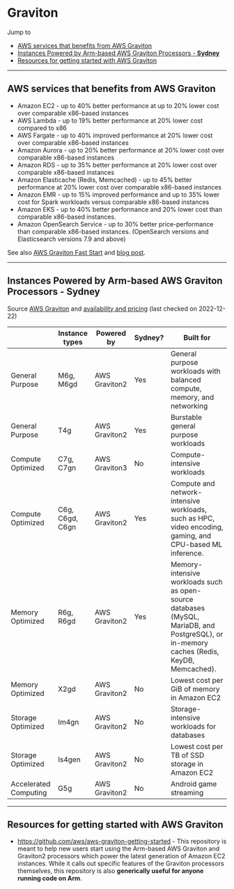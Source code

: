# Graviton

Jump to
- [AWS services that benefits from AWS Graviton](#aws-services-that-benefits-from-aws-graviton)
- [Instances Powered by Arm-based AWS Graviton Processors - **Sydney**](#instances-powered-by-arm-based-aws-graviton-processors---sydney)
- [Resources for getting started with AWS Graviton](#resources-for-getting-started-with-aws-graviton)


---
## AWS services that benefits from AWS Graviton

- Amazon EC2 - up to 40% better performance at up to 20% lower cost over comparable x86-based instances
- AWS Lambda - up to 19% better performance at 20% lower cost compared to x86
- AWS Fargate - up to 40% improved performance at 20% lower cost over comparable x86-based instances
- Amazon Aurora - up to 20% better performance at 20% lower cost over comparable x86-based instances
- Amazon RDS - up to 35% better performance at 20% lower cost over comparable x86-based instances
- Amazon Elasticache (Redis, Memcached) - up to 45% better performance at 20% lower cost over comparable x86-based instances
- Amazon EMR - up to 15% improved performance and up to 35% lower cost for Spark workloads versus comparable x86-based instances
- Amazon EKS - up to 40% better performance and 20% lower cost than comparable x86-based instances.
- Amazon OpenSearch Service - up to 30% better price-performance than comparable x86-based instances. (OpenSearch versions and Elasticsearch versions 7.9 and above)

See also [AWS Graviton Fast Start](https://aws.amazon.com/ec2/graviton/fast-start/) and [blog post](https://aws.amazon.com/blogs/aws/graviton-fast-start-a-new-program-to-help-move-your-workloads-to-aws-graviton/).


---
## Instances Powered by Arm-based AWS Graviton Processors - **Sydney**
Source [AWS Graviton](https://aws.amazon.com/ec2/graviton/) and [availability and pricing](https://aws.amazon.com/ec2/pricing/on-demand/) (last checked on 2022-12-22)

| | Instance types | Powered by | Sydney? | Built for
|--|--|--|--|--|
| General Purpose | M6g, M6gd | AWS Graviton2 | Yes | General purpose workloads with balanced compute, memory, and networking|
| General Purpose | T4g | AWS Graviton2 | Yes | Burstable general purpose workloads|
| Compute Optimized | C7g, C7gn | AWS Graviton3 | No | Compute-intensive workloads|
| Compute Optimized | C6g, C6gd, C6gn | AWS Graviton2 | Yes | Compute and network-intensive workloads, such as HPC, video encoding, gaming, and CPU-based ML inference.|
| Memory Optimized | R6g, R6gd | AWS Graviton2 | Yes | Memory-intensive workloads such as open-source databases (MySQL, MariaDB, and PostgreSQL), or in-memory caches (Redis, KeyDB, Memcached).|
| Memory Optimized | X2gd | AWS Graviton2 | No | Lowest cost per GiB of memory in Amazon EC2|
| Storage Optimized | Im4gn | AWS Graviton2 | No | Storage-intensive workloads for databases|
| Storage Optimized | Is4gen | AWS Graviton2 | No | Lowest cost per TB of SSD storage in Amazon EC2|
| Accelerated Computing | G5g | AWS Graviton2 | No | Android game streaming |


---
## Resources for getting started with AWS Graviton

- https://github.com/aws/aws-graviton-getting-started - This repository is meant to help new users start using the Arm-based AWS Graviton and Graviton2 processors which power the latest generation of Amazon EC2 instances. While it calls out specific features of the Graviton processors themselves, this repository is also **generically useful for anyone running code on Arm**.
